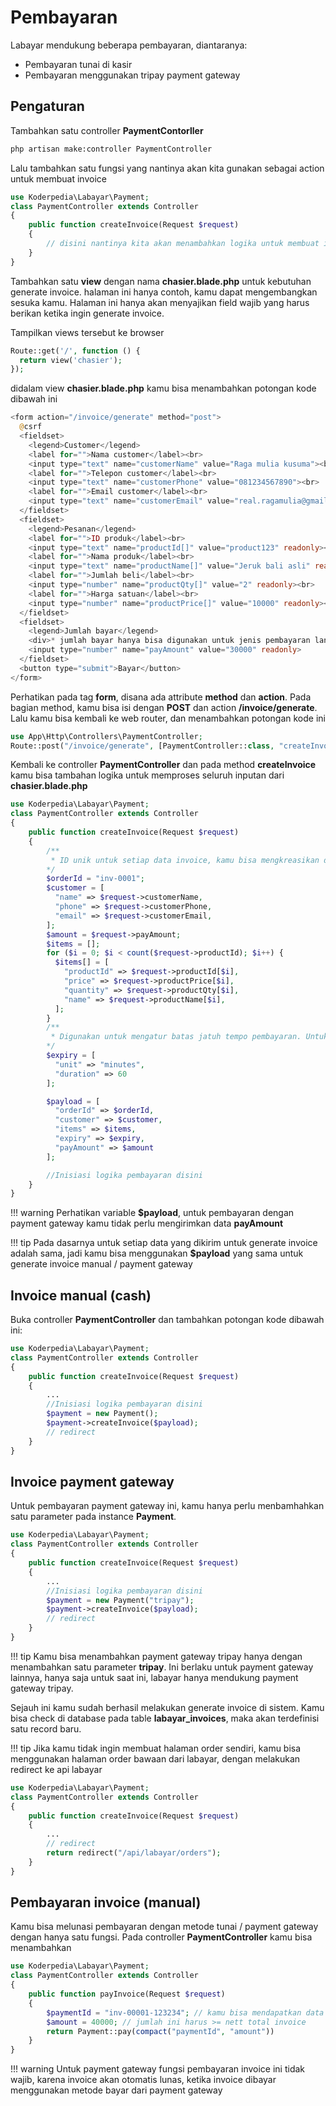 # Pembayaran

Labayar mendukung beberapa pembayaran, diantaranya:

- Pembayaran tunai di kasir
- Pembayaran menggunakan tripay payment gateway

## Pengaturan

Tambahkan satu controller **PaymentContorller**

```sh
php artisan make:controller PaymentController
```

Lalu tambahkan satu fungsi yang nantinya akan kita gunakan sebagai action untuk membuat invoice

```php title="app/Http/Controllers/PaymentController.php"
use Koderpedia\Labayar\Payment;
class PaymentController extends Controller
{
    public function createInvoice(Request $request)
    {
        // disini nantinya kita akan menambahkan logika untuk membuat invoice
    }
}
```

Tambahkan satu **view** dengan nama **chasier.blade.php** untuk kebutuhan generate invoice. halaman ini hanya contoh, kamu dapat mengembangkan sesuka kamu. Halaman ini hanya akan menyajikan field wajib yang harus berikan ketika ingin generate invoice.

Tampilkan views tersebut ke browser

```php title="routes/web.php"
Route::get('/', function () {
  return view('chasier');
});
```

didalam view **chasier.blade.php** kamu bisa menambahkan potongan kode dibawah ini

```php title="resources/views/chasier.blade.php"
<form action="/invoice/generate" method="post">
  @csrf
  <fieldset>
    <legend>Customer</legend>
    <label for="">Nama customer</label><br>
    <input type="text" name="customerName" value="Raga mulia kusuma"><br>
    <label for="">Telepon customer</label><br>
    <input type="text" name="customerPhone" value="081234567890"><br>
    <label for="">Email customer</label><br>
    <input type="text" name="customerEmail" value="real.ragamulia@gmail.com"><br>
  </fieldset>
  <fieldset>
    <legend>Pesanan</legend>
    <label for="">ID produk</label><br>
    <input type="text" name="productId[]" value="product123" readonly><br>
    <label for="">Nama produk</label><br>
    <input type="text" name="productName[]" value="Jeruk bali asli" readonly><br>
    <label for="">Jumlah beli</label><br>
    <input type="number" name="productQty[]" value="2" readonly><br>
    <label for="">Harga satuan</label><br>
    <input type="number" name="productPrice[]" value="10000" readonly><br>
  </fieldset>
  <fieldset>
    <legend>Jumlah bayar</legend>
    <div>* jumlah bayar hanya bisa digunakan untuk jenis pembayaran langsung (cash)</div>
    <input type="number" name="payAmount" value="30000" readonly>
  </fieldset>
  <button type="submit">Bayar</button>
</form>
```

Perhatikan pada tag **form**, disana ada attribute **method** dan **action**. Pada bagian method, kamu bisa isi dengan **POST** dan action **/invoice/generate**. Lalu kamu bisa kembali ke web router, dan menambahkan potongan kode ini

```php title="routes/web.php"
use App\Http\Controllers\PaymentController;
Route::post("/invoice/generate", [PaymentController::class, "createInvoice"]);
```

Kembali ke controller **PaymentController** dan pada method **createInvoice** kamu bisa tambahan logika untuk memproses seluruh inputan dari **chasier.blade.php**

```php title="app/Http/Controllers/PaymentController.php"
use Koderpedia\Labayar\Payment;
class PaymentController extends Controller
{
    public function createInvoice(Request $request)
    {
        /**
         * ID unik untuk setiap data invoice, kamu bisa mengkreasikan dengan ID mu sendiri
        */
        $orderId = "inv-0001";
        $customer = [
          "name" => $request->customerName,
          "phone" => $request->customerPhone,
          "email" => $request->customerEmail,
        ];
        $amount = $request->payAmount;
        $items = [];
        for ($i = 0; $i < count($request->productId); $i++) {
          $items[] = [
            "productId" => $request->productId[$i],
            "price" => $request->productPrice[$i],
            "quantity" => $request->productQty[$i],
            "name" => $request->productName[$i],
          ];
        }
        /**
         * Digunakan untuk mengatur batas jatuh tempo pembayaran. Untuk key unit kamu bisa memasukkan * minutes/hours/days
        */
        $expiry = [
          "unit" => "minutes",
          "duration" => 60
        ];

        $payload = [
          "orderId" => $orderId,
          "customer" => $customer,
          "items" => $items,
          "expiry" => $expiry,
          "payAmount" => $amount
        ];

        //Inisiasi logika pembayaran disini
    }
}
```

!!! warning
Perhatikan variable **$payload**, untuk pembayaran dengan payment gateway kamu tidak perlu mengirimkan data **payAmount**

!!! tip
Pada dasarnya untuk setiap data yang dikirim untuk generate invoice adalah sama, jadi kamu bisa menggunakan **$payload** yang sama untuk generate invoice manual / payment gateway

## Invoice manual (cash)

Buka controller **PaymentController** dan tambahkan potongan kode dibawah ini:

```php title="app/Http/Controllers/PaymentController.php"
use Koderpedia\Labayar\Payment;
class PaymentController extends Controller
{
    public function createInvoice(Request $request)
    {
        ...
        //Inisiasi logika pembayaran disini
        $payment = new Payment();
        $payment->createInvoice($payload);
        // redirect
    }
}
```

## Invoice payment gateway

Untuk pembayaran payment gateway ini, kamu hanya perlu menbamhahkan satu parameter pada instance **Payment**.

```php title="app/Http/Controllers/PaymentController.php"
use Koderpedia\Labayar\Payment;
class PaymentController extends Controller
{
    public function createInvoice(Request $request)
    {
        ...
        //Inisiasi logika pembayaran disini
        $payment = new Payment("tripay");
        $payment->createInvoice($payload);
        // redirect
    }
}
```

!!! tip
Kamu bisa menambahkan payment gateway tripay hanya dengan menambahkan satu parameter **tripay**. Ini berlaku untuk payment gateway lainnya, hanya saja untuk saat ini, labayar hanya mendukung payment gateway tripay.

Sejauh ini kamu sudah berhasil melakukan generate invoice di sistem. Kamu bisa check di database pada table **labayar_invoices**, maka akan terdefinisi satu record baru.

!!! tip
Jika kamu tidak ingin membuat halaman order sendiri, kamu bisa menggunakan halaman order bawaan dari labayar, dengan melakukan redirect ke api labayar

```php title="app/Http/Controllers/PaymentController.php"
use Koderpedia\Labayar\Payment;
class PaymentController extends Controller
{
    public function createInvoice(Request $request)
    {
        ...
        // redirect
        return redirect("/api/labayar/orders");
    }
}
```

## Pembayaran invoice (manual)

Kamu bisa melunasi pembayaran dengan metode tunai / payment gateway dengan hanya satu fungsi. Pada controller **PaymentController** kamu bisa menambahkan

```php title="app/Http/Controllers/PaymentController.php"
use Koderpedia\Labayar\Payment;
class PaymentController extends Controller
{
    public function payInvoice(Request $request)
    {
        $paymentId = "inv-00001-123234"; // kamu bisa mendapatkan data ini dari table mysql labayar_invoice_payments field orderId
        $amount = 40000; // jumlah ini harus >= nett total invoice
        return Payment::pay(compact("paymentId", "amount"))
    }
}
```

!!! warning
Untuk payment gateway fungsi pembayaran invoice ini tidak wajib, karena invoice akan otomatis lunas, ketika invoice dibayar menggunakan metode bayar dari payment gateway
